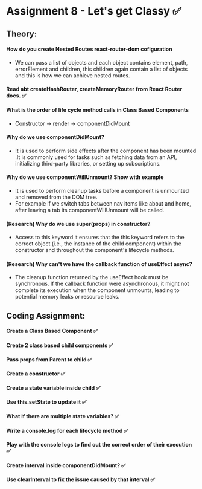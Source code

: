 # Assignment 8 - Let's get Classy ✅

## Theory:

#### How do you create Nested Routes react-router-dom cofiguration
- We can pass a list of objects and each object contains element, path, errorElement and children, this children again contain a list of objects and this is how we can achieve nested routes.

#### Read abt createHashRouter, createMemoryRouter from React Router docs. ✅

#### What is the order of life cycle method calls in Class Based Components
- Constructor -> render -> componentDidMount

#### Why do we use componentDidMount?
- It is used to perform side effects after the component has been mounted .It is commonly used for tasks such as fetching data from an API, initializing third-party libraries, or setting up subscriptions.

#### Why do we use componentWillUnmount? Show with example
- It is used to perform cleanup tasks before a component is unmounted and removed from the DOM tree.
- For example if we switch tabs between nav items like about and home, after leaving a tab its componentWillUnmount will be called.

#### (Research) Why do we use super(props) in constructor?
- Access to this keyword it ensures that the this keyword refers to the correct object (i.e., the instance of the child component) within the constructor and throughout the component's lifecycle methods.

#### (Research) Why can't we have the callback function of useEffect async? 
- The cleanup function returned by the useEffect hook must be synchronous. If the callback function were asynchronous, it might not complete its execution when the component unmounts, leading to potential memory leaks or resource leaks.

## Coding Assignment:

#### Create a Class Based Component ✅
#### Create 2 class based child components ✅
#### Pass props from Parent to child ✅
#### Create a constructor ✅
#### Create a state variable inside child ✅
#### Use this.setState to update it ✅
#### What if there are multiple state variables? ✅
#### Write a console.log for each lifecycle method ✅
#### Play with the console logs to find out the correct order of their execution ✅
#### Create interval inside componentDidMount? ✅
#### Use clearInterval to fix the issue caused by that interval ✅